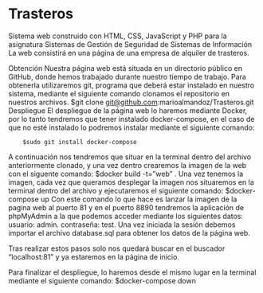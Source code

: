 # Trasteros
Sistema web construido con HTML, CSS, JavaScript y PHP para la asignatura Sistemas de Gestión de Seguridad de Sistemas de Información
La web consistirá en una página de una empresa de alquiler de trasteros.

Obtención
Nuestra página web está situada en un directorio público en GitHub, donde hemos trabajado durante nuestro tiempo de trabajo. Para obtenerla utilizaremos git, programa que deberá estar instalado en nuestro sistema, mediante el siguiente comando clonamos el repositorio en nuestros archivos. 
$git clone git@github.com:marioalmandoz/Trasteros.git
Despliegue
	El despliegue de la página web lo haremos mediante Docker, por lo tanto tendremos que tener instalado docker-compose, en el caso de que no esté instalado lo podremos instalar mediante el siguiente comando: 
~~~
	$sudo git install docker-compose
~~~
A continuación nos tendremos que situar en la terminal dentro del archivo anteriormente clonado, y una vez dentro crearemos la imagen de la web con el siguente comando:
	$docker build -t=”web” .
Una vez tenemos la imagen, cada vez que queramos desplegar la imagen nos situaremos en la terminal dentro del archivo y ejecutaremos el siguiente comando:
	$docker-compose up
Con este comando lo que hace es lanzar la imagen de la pagina web al puerto 81 y en el puerto 8890 tendremos la aplicación de phpMyAdmin  a la que podemos acceder mediante los siguientes datos: 
usuario: admin.
contraseña: test.
Una vez iniciada la sesión debemos importar el archivo database.sql para obtener los datos de la página web. 

Tras realizar estos pasos solo nos quedará buscar en el buscador “localhost:81” y ya estaremos en la página de inicio.

Para finalizar el despliegue, lo haremos desde el mismo lugar en la terminal mediante el siguiente comando:
	$docker-compose down
